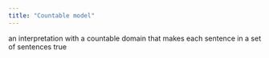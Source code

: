 ```yaml
---
title: "Countable model"
---
```

an interpretation with a countable domain that makes each sentence in a set of sentences true

